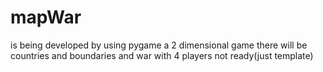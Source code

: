 # mapWar
is being developed by using pygame
a 2 dimensional game
there will be countries and boundaries and war
with 4 players
not ready(just template)
